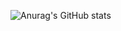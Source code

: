 ![Anurag's GitHub stats](https://github-readme-stats.vercel.app/api?username=amoreCaro&hide=contribs,prs&theme=material-palenight)
